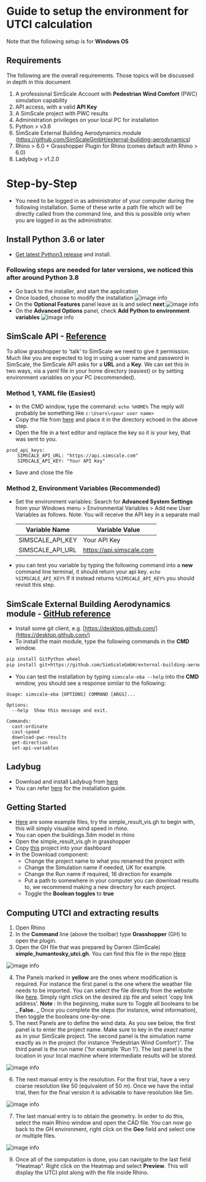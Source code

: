 # Guide to setup the environment for UTCI calculation

Note that the following setup is for **Windows OS**

## Requirements

The following are the overall requirements. Those topics will be discussed in depth in this document

 1. A professional SimScale Account with **Pedestrian Wind Comfort** (PWC) simulation capability
 2. API access, with a valid **API Key**
 3. A SimScale project with PWC results
 4. Administration privileges on your local PC for installation
 5. Python > v3.6
 6. SimScale External Building Aerodynamics module (https://github.com/SimScaleGmbH/external-building-aerodynamics)
 7. Rhino > 6.0 + Grasshopper Plugin for Rhino (comes default with Rhino > 6.0)
 8. Ladybug > v1.2.0

# Step-by-Step

- You need to be logged in as administrator of your computer during the following installation. Some of these write a path file which will be directly called from the command line, and this is possible only when you are logged in as the administrator.

## Install Python 3.6 or later

- [Get latest Python3 release](https://www.python.org/downloads/windows/) and install.

### Following steps are needed for later versions, we noticed this after around Python 3.8

- Go back to the installer, and start the application
- Once loaded, choose to modify the installation
![image info](./images/grasshopper_documentation_images/python_modify1.png)
- On the **Optional Features** panel leave as is and select **next**
![image info](./images/grasshopper_documentation_images/python_modify2.png)
- On the **Advanced Options** panel, check **Add Python to environment variables**
![image info](./images/grasshopper_documentation_images/python_modify3.png)

## SimScale API - [Reference](https://github.com/SimScaleGmbH/simscale-python-sdk)

To allow grasshopper to 'talk' to SimScale we need to give it permission. Much like you are expected to log in using a user name and password in SimScale, the SimScale API asks for a **URL** and a **Key**. We can set this in two ways, via a yaml file in your home directory (easiest) or by setting environment variables on your PC (recommended).

### Method 1, YAML file (Easiest)

 - In the CMD window, type the command:
	 `echo %HOME%`
	The reply will probably be something like 
	`c:\Users\<your user name>`
 - Copy the file from [here](https://github.com/SimScaleGmbH/external-building-aerodynamics/tree/master/key_file) and place it in the directory echoed in the above step.
 - Open the file in a text editor and replace the key so it is your key, that was sent to you. 
```
prod_api_keys:
	SIMSCALE_API_URL: "https://api.simscale.com"
	SIMSCALE_API_KEY: "Your API Key"
```
 - Save and close the file

### Method 2, Environment Variables (Recommended)

- Set the environment variables: Search for **Advanced System Settings** from your Windows menu > Environmental Variables > Add new User Variables as follows. Note: You will receive the API key in a separate mail

	| Variable Name | Variable Value |
	|--|--|
	| SIMSCALE_API_KEY | Your API Key |
	| SIMSCALE_API_URL | https://api.simscale.com |

 - you can test you variable by typing the following command into a **new** command line terminal, it should return your api key.
    `echo %SIMSCALE_API_KEY%`
    If it instead returns `%SIMSCALE_API_KEY%` you should revisit this step.

## SimScale External Building Aerodynamics module - [GitHub reference](https://github.com/SimScaleGmbH/external-building-aerodynamics)

 - Install some git client, e.g. [https://desktop.github.com/](https://desktop.github.com/)
 - To install the main module, type the following commands in the **CMD** window.

```bash
pip install GitPython wheel
pip install git+https://github.com/SimScaleGmbH/external-building-aerodynamics.git
```

- You can test the installation by typing `simscale-eba --help` into the **CMD** window, you should see a response similar to the following:
```
Usage: simscale-eba [OPTIONS] COMMAND [ARGS]...

Options:
  --help  Show this message and exit.

Commands:
  cast-ordinate
  cast-speed
  download-pwc-results
  get-direction
  set-api-variables
```


## Ladybug

- Download and install Ladybug from [here](https://www.food4rhino.com/en/app/ladybug-tools)
- You can refer [here](https://github.com/ladybug-tools/lbt-grasshopper/wiki/1.1-Windows-Installation-Steps) for the installation guide.

## Getting Started

 - [Here](https://github.com/SimScaleGmbH/external-building-aerodynamics/tree/master/examples/Grasshopper%20Example) are some example files, try the simple_result_vis.gh to begin with, this will simply visualise wind speed in rhino.
 - You can open the buildings.3dm model in rhino
 - Open the simple_result_vis.gh in grasshopper
 - Copy [this](https://www.simscale.com/projects/dlynch/thermal_comfort_test_2/) project into your dashboard
 - In the Download component:
	 - Change the project name to what you renamed the project with
	 - Change the Simulation name if needed, UK for example.
	 - Change the Run name if required, 16 direction for example
	 - Put a path to somewhere in your computer  you can download results to, we recommend making a new directory for each project. 
	 - Toggle the **Boolean toggles** to **true**

## Computing UTCI and extracting results

1. Open Rhino
2. In the **Command** line (above the toolbar) type **Grasshopper** (GH) to open the plugin.
3. Open the GH file that was prepared by Darren (SimScale) **simple_humantosky_utci.gh**. You can find this file in the repo [Here](https://github.com/SimScaleGmbH/external-building-aerodynamics/tree/master/examples/Grasshopper%20Example)

![image info](./images/grasshopper_documentation_images/step3.png)

4. The Panels marked in **yellow** are the ones where modification is required. For instance the first panel is the one where the weather file needs to be imported. You can select the file directly from the website like [here](http://climate.onebuilding.org/WMO_Region_2_Asia/SAU_Saudi_Arabia/index.html). Simply right click on the desired zip file and select &#39;copy link address&#39;.
**Note** : In the beginning, make sure to Toggle all booleans to be _ **False.** _ Once you complete the steps (for instance, wind information), then toggle the booleans one-by-one.
5. The next Panels are to define the wind data. As you see below, the first panel is to enter the project name. Make sure to key in the _exact name_ as in your SimScale project.
 The second panel is the simulation name exactly as in the project (for instance &#39;Pedestrian Wind Comfort&#39;)&#39;. The third panel is the run name (&#39;for example &#39;Run 1&#39;).
 The last panel is the location in your local machine where intermediate results will be stored.
 
![image info](./images/grasshopper_documentation_images/step5.png)

6. The next manual entry is the resolution. For the first trial, have a very coarse resolution like 50 (equivalent of 50 m). Once we have the initial trial, then for the final version it is advisable to have resolution like 5m.

![image info](./images/grasshopper_documentation_images/step6.png)

7. The last manual entry is to obtain the geometry. In order to do this, select the main Rhino window and open the CAD file. You can now go back to the GH environment, right click on the **Geo** field and select one or multiple files.

![image info](./images/grasshopper_documentation_images/step7.png)

9. Once all of the computation is done, you can navigate to the last field &quot;Heatmap&quot;. Right click on the Heatmap and select **Preview**. This will display the UTCI plot along with the file inside Rhino.